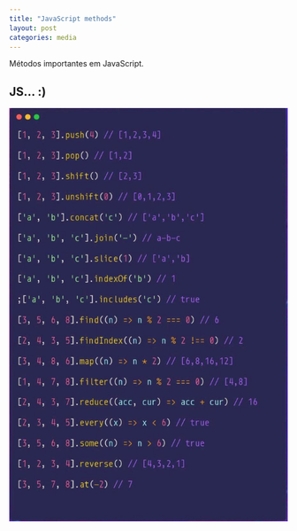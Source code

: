 ```yaml
---
title: "JavaScript methods"
layout: post
categories: media
---
```


Métodos importantes em JavaScript.


## JS...   :)

![Frameworks](/assets/img/Js.methods.jpeg)

